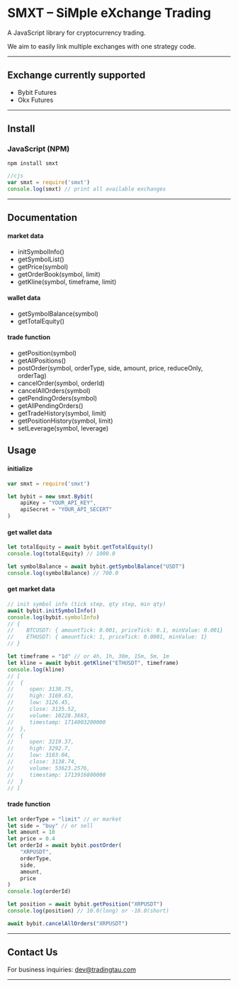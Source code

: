 # SMXT – SiMple eXchange Trading

A JavaScript library for cryptocurrency trading.

We aim to easily link multiple exchanges with one strategy code.

---

## Exchange currently supported
- Bybit Futures
- Okx Futures

---

## Install
### JavaScript (NPM)
```shell
npm install smxt
```
```JavaScript
//cjs
var smxt = require('smxt')
console.log(smxt) // print all available exchanges
```

---

## Documentation

#### market data
- initSymbolInfo()
- getSymbolList()
- getPrice(symbol)
- getOrderBook(symbol, limit)
- getKline(symbol, timeframe, limit)
#### wallet data
- getSymbolBalance(symbol)
- getTotalEquity()
#### trade function
- getPosition(symbol)
- getAllPositions()
- postOrder(symbol, orderType, side, amount, price, reduceOnly, orderTag)
- cancelOrder(symbol, orderId)
- cancelAllOrders(symbol)
- getPendingOrders(symbol)
- getAllPendingOrders()
- getTradeHistory(symbol, limit)
- getPositionHistory(symbol, limit)
- setLeverage(symbol, leverage)

## Usage
#### initialize
```JavaScript
var smxt = require('smxt')

let bybit = new smxt.Bybit(
    apiKey = "YOUR_API_KEY", 
    apiSecret = "YOUR_API_SECERT"
)
```

#### get wallet data
```JavaScript
let totalEquity = await bybit.getTotalEquity()
console.log(totalEquity) // 1000.0

let symbolBalance = await bybit.getSymbolBalance("USDT")
console.log(symbolBalance) // 700.0
```

#### get market data
```JavaScript
// init symbol info (tick step, qty step, min qty)
await bybit.initSymbolInfo()
console.log(bybit.symbolInfo)
// {
//    BTCUSDT: { amountTick: 0.001, priceTick: 0.1, minValue: 0.001}
//    ETHUSDT: { amountTick: 1, priceTick: 0.0001, minValue: 1}
// }

let timeframe = "1d" // or 4h, 1h, 30m, 15m, 5m, 1m
let kline = await bybit.getKline("ETHUSDT", timeframe)
console.log(kline)
// [
//  {
//     open: 3138.75,
//     high: 3169.63,
//     low: 3126.45,
//     close: 3135.52,
//     volume: 10228.3683,
//     timestamp: 1714003200000
//  },
//  {
//     open: 3219.37,
//     high: 3292.7,
//     low: 3103.04,
//     close: 3138.74,
//     volume: 53623.2576,
//     timestamp: 1713916800000
//  }
// ]
```

#### trade function
```JavaScript
let orderType = "limit" // or market
let side = "buy" // or sell
let amount = 10
let price = 0.4
let orderId = await bybit.postOrder(
    "XRPUSDT", 
    orderType, 
    side, 
    amount, 
    price
)
console.log(orderId) 

let position = await bybit.getPosition("XRPUSDT")
console.log(position) // 10.0(long) or -10.0(short)

await bybit.cancelAllOrders("XRPUSDT")
```

--- 

## Contact Us

For business inquiries: dev@tradingtau.com

---


